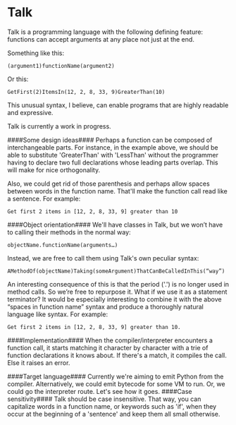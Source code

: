 Talk
====

Talk is a programming language with the following defining feature: functions can accept arguments at any place not just at the end. 

Something like this:

    (argument1)functionName(argument2)
Or this:

    GetFirst(2)ItemsIn(12, 2, 8, 33, 9)GreaterThan(10)
 
This unusual syntax, I believe, can enable programs that are highly readable and expressive.

Talk is currently a work in progress.
 
####Some design ideas####
Perhaps a function can be composed of interchangeable parts. For instance, in the example above, we should be able to substitute 'GreaterThan' with 'LessThan' without the programmer having to declare two full declarations whose leading parts overlap. This will make for nice orthogonality.

Also, we could get rid of those parenthesis and perhaps allow spaces between words in the function name. That'll make the function call read like a sentence. For example:

    Get first 2 items in [12, 2, 8, 33, 9] greater than 10
 
####Object orientation####
We'll have classes in Talk, but we won’t have to calling their methods in the normal way:

    objectName.functionName(arguments…)
    
Instead, we are free to call them using Talk's own peculiar syntax:
    
    AMethodOf(objectName)Taking(someArgument)ThatCanBeCalledInThis(“way”)
 
An interesting consequence of this is that the period ('.') is no longer used in method calls. So we’re free to repurpose it. What if we use it as a statement terminator? It would be especially interesting to combine it with the above “spaces in function name” syntax and produce a thoroughly natural language like syntax. For example:


    Get first 2 items in [12, 2, 8, 33, 9] greater than 10.
 
####Implementation####
When the compiler/interpreter encounters a function call, it starts matching it character by character with a trie of function declarations it knows about. If there's a match, it compiles the call. Else it raises an error.

####Target language####
Currently we're aiming to emit Python from the compiler. Alternatively, we could emit bytecode for some VM to run. Or, we could go the interpreter route. Let's see how it goes.
####Case sensitivity####
Talk should be case insensitive. That way, you can capitalize words in a function name, or keywords such as 'if', when they occur at the beginning of a 'sentence' and keep them all small otherwise.
